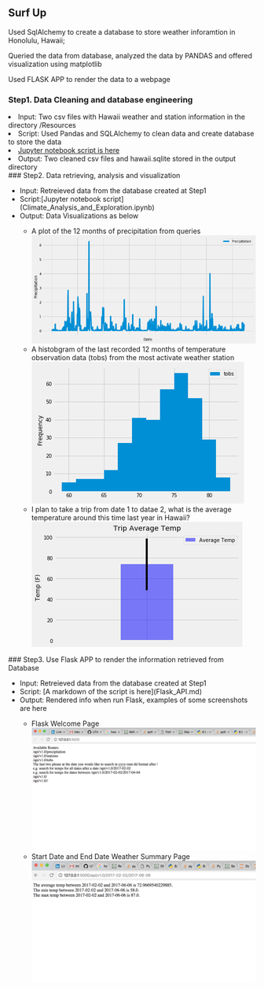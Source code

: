 ## Surf Up
<p>Used SqlAlchemy to create a database to store weather inforamtion in Honolulu, Hawaii;</p>
<p>Queried the data from database, analyzed the data by PANDAS and offered visualization using matplotlib</p>
<p>Used FLASK APP to render the data to a webpage</p>

### Step1. Data Cleaning and database engineering
<li>Input: Two csv files with Hawaii weather and station information in the directory /Resources</li>
<li>Script: Used Pandas and SQLAlchemy to clean data and create database to store the data</li>
<li><a href="https://github.com/yizhiyin86/Surf_up/blob/master/data_engineering_and_database_engineering.ipynb">Jupyter notebook script is here</a></li>
<li>Output: Two cleaned csv files and hawaii.sqlite stored in the output directory </li>
### Step2. Data retrieving, analysis and visualization
<ul>
<li>Input: Retreieved data from the database created at Step1 </li>
<li>Script:[Jupyter notebook script](Climate_Analysis_and_Exploration.ipynb)</li>
<li>Output: Data Visualizations as below</li>
  <ul>
  <li> A plot of the 12 months of precipitation from queries</li>
    <img src="/output/precipitation.png" alt="Precipitation of the last 12 months">
   <li> A histobgram of the last recorded 12 months of temperature observation data (tobs) from the most activate weather station </li>
    <img src="/output/tobs_hist_last_year_recorded.png" alt="A histobgram of the last recorded 12 months of temperature observation data">
    <li> I plan to take a trip from date 1 to datae 2, what is the average temperature around this time last year in Hawaii?</li>
    <img src="/output/trip_ave_temp.png" alt="bar graph of the average temperature of selected dates last year">
  </ul>
 </ul>
### Step3. Use Flask APP to render the information retrieved from Database 
<ul>
<li>Input: Retreieved data from the database created at Step1</li>
<li>Script: [A markdown of the script is here](Flask_API.md) </li>
<li>Output: Rendered info when run Flask, examples of some screenshots are here</li>
  <ul>
  <li> Flask Welcome Page</li>
    <img src="/output/Flask_API_welcome.png" alt="Welcome page">  
  <li> Start Date and End Date Weather Summary Page</li>
    <img src="/output/Flask_API_Start_End.png" alt="Start and end date weather summary page">  
  </ul>
</ul>

